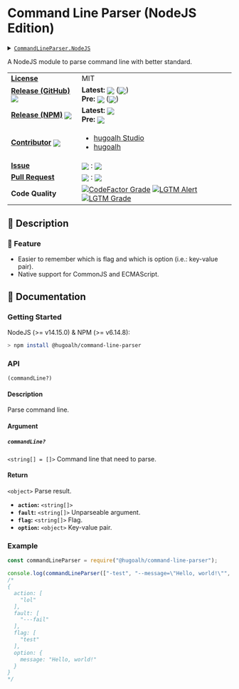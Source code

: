 # Command Line Parser (NodeJS Edition)

<details>
  <summary><a href="https://github.com/hugoalh-studio/command-line-parser-nodejs"><code>CommandLineParser.NodeJS</code></a></summary>
  <img align="center" alt="GitHub Language Count" src="https://img.shields.io/github/languages/count/hugoalh-studio/command-line-parser-nodejs?logo=github&logoColor=ffffff&style=flat-square" />
  <img align="center" alt="GitHub Top Langauge" src="https://img.shields.io/github/languages/top/hugoalh-studio/command-line-parser-nodejs?logo=github&logoColor=ffffff&style=flat-square" />
  <img align="center" alt="GitHub Repo Size" src="https://img.shields.io/github/repo-size/hugoalh-studio/command-line-parser-nodejs?logo=github&logoColor=ffffff&style=flat-square" />
  <img align="center" alt="GitHub Code Size" src="https://img.shields.io/github/languages/code-size/hugoalh-studio/command-line-parser-nodejs?logo=github&logoColor=ffffff&style=flat-square" />
  <img align="center" alt="GitHub Watcher" src="https://img.shields.io/github/watchers/hugoalh-studio/command-line-parser-nodejs?logo=github&logoColor=ffffff&style=flat-square" />
  <img align="center" alt="GitHub Star" src="https://img.shields.io/github/stars/hugoalh-studio/command-line-parser-nodejs?logo=github&logoColor=ffffff&style=flat-square" />
  <img align="center" alt="GitHub Fork" src="https://img.shields.io/github/forks/hugoalh-studio/command-line-parser-nodejs?logo=github&logoColor=ffffff&style=flat-square" />
</details>

A NodeJS module to parse command line with better standard.

<table>
  <tr>
    <td><a href="./LICENSE.md"><b>License</b></a></td>
    <td>MIT</td>
  </tr>
  <tr>
    <td><a href="https://github.com/hugoalh-studio/command-line-parser-nodejs/releases"><b>Release (GitHub)</b></a> <img align="center" src="https://img.shields.io/github/downloads/hugoalh-studio/command-line-parser-nodejs/total?label=%20&style=flat-square" /></td>
    <td>
      <b>Latest:</b> <img align="center" src="https://img.shields.io/github/release/hugoalh-studio/command-line-parser-nodejs?sort=semver&label=%20&style=flat-square" /> (<img align="center" src="https://img.shields.io/github/release-date/hugoalh-studio/command-line-parser-nodejs?label=%20&style=flat-square" />)<br />
      <b>Pre:</b> <img align="center" src="https://img.shields.io/github/release/hugoalh-studio/command-line-parser-nodejs?include_prereleases&sort=semver&label=%20&style=flat-square" /> (<img align="center" src="https://img.shields.io/github/release-date-pre/hugoalh-studio/command-line-parser-nodejs?label=%20&style=flat-square" />)
    </td>
  </tr>
  <tr>
    <td><a href="https://www.npmjs.com/package/@hugoalh/cli-argument-parser"><b>Release (NPM)</b></a> <img align="center" src="https://img.shields.io/npm/dt/@hugoalh/cli-argument-parser?label=%20&style=flat-square" /></td>
    <td>
      <b>Latest:</b> <img align="center" src="https://img.shields.io/npm/v/@hugoalh/cli-argument-parser/latest?label=%20&style=flat-square" /><br />
      <b>Pre:</b> <img align="center" src="https://img.shields.io/npm/v/@hugoalh/cli-argument-parser/pre?label=%20&style=flat-square" />
    </td>
  </tr>
  <tr>
    <td><a href="https://github.com/hugoalh-studio/command-line-parser-nodejs/graphs/contributors"><b>Contributor</b></a> <img align="center" src="https://img.shields.io/github/contributors/hugoalh-studio/command-line-parser-nodejs?label=%20&style=flat-square" /></td>
    <td><ul>
        <li><a href="https://github.com/hugoalh-studio">hugoalh Studio</a></li>
        <li><a href="https://github.com/hugoalh">hugoalh</a></li>
    </ul></td>
  </tr>
  <tr>
    <td><a href="https://github.com/hugoalh-studio/command-line-parser-nodejs/issues?q=is%3Aissue"><b>Issue</b></a></td>
    <td><img align="center" src="https://img.shields.io/github/issues-raw/hugoalh-studio/command-line-parser-nodejs?label=%20&style=flat-square" /> : <img align="center" src="https://img.shields.io/github/issues-closed-raw/hugoalh-studio/command-line-parser-nodejs?label=%20&style=flat-square" /></td>
  </tr>
  <tr>
    <td><a href="https://github.com/hugoalh-studio/command-line-parser-nodejs/pulls?q=is%3Apr"><b>Pull Request</b></a></td>
    <td><img align="center" src="https://img.shields.io/github/issues-pr-raw/hugoalh-studio/command-line-parser-nodejs?label=%20&style=flat-square" /> : <img align="center" src="https://img.shields.io/github/issues-pr-closed-raw/hugoalh-studio/command-line-parser-nodejs?label=%20&style=flat-square" /></td>
  </tr>
  <tr>
    <td><b>Code Quality</b></td>
    <td>
      <a href="https://www.codefactor.io/repository/github/hugoalh-studio/command-line-parser-nodejs"><img align="center" alt="CodeFactor Grade" src="https://img.shields.io/codefactor/grade/github/hugoalh-studio/command-line-parser-nodejs?logo=codefactor&logoColor=ffffff&style=flat-square" /></a>
      <a href="https://lgtm.com/projects/g/hugoalh-studio/command-line-parser-nodejs/alerts"><img align="center" alt="LGTM Alert" src="https://img.shields.io/lgtm/alerts/g/hugoalh-studio/command-line-parser-nodejs?label=%20&logo=lgtm&logoColor=ffffff&style=flat-square" /></a>
      <a href="https://lgtm.com/projects/g/hugoalh-studio/command-line-parser-nodejs/context:javascript"><img align="center" alt="LGTM Grade" src="https://img.shields.io/lgtm/grade/javascript/g/hugoalh-studio/command-line-parser-nodejs?logo=lgtm&logoColor=ffffff&style=flat-square" /></a>
    </td>
  </tr>
</table>

## 📜 Description

### 🌟 Feature

- Easier to remember which is flag and which is option (i.e.: key-value pair).
- Native support for CommonJS and ECMAScript.

## 📄 Documentation

### Getting Started

NodeJS (>= v14.15.0) & NPM (>= v6.14.8):

```sh
> npm install @hugoalh/command-line-parser
```

### API

`(commandLine?)`

#### Description

Parse command line.

#### Argument

##### `commandLine?`

`<string[] = []>` Command line that need to parse.

#### Return

`<object>` Parse result.
- **`action`:** `<string[]>`
- **`fault`:** `<string[]>` Unparseable argument.
- **`flag`:** `<string[]>` Flag.
- **`option`:** `<object>` Key-value pair.

### Example

```javascript
const commandLineParser = require("@hugoalh/command-line-parser");

console.log(commandLineParser(["-test", "--message=\"Hello, world!\"", "lol", "---fail"]));
/*
{
  action: [
    "lol"
  ],
  fault: [
    "---fail"
  ],
  flag: [
    "test"
  ],
  option: {
    message: "Hello, world!"
  }
}
*/
```
